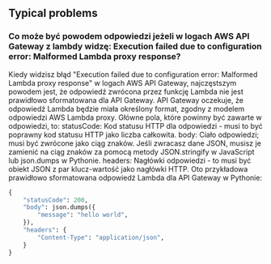 ## Typical problems

### Co może być powodem odpowiedzi jeżeli w logach AWS API Gateway z lambdy widzę: Execution failed due to configuration error: Malformed Lambda proxy response?

Kiedy widzisz błąd "Execution failed due to configuration error: Malformed Lambda proxy response" w logach AWS API Gateway, najczęstszym powodem jest, że odpowiedź zwrócona przez funkcję Lambda nie jest prawidłowo sformatowana dla API Gateway.
API Gateway oczekuje, że odpowiedź Lambda będzie miała określony format, zgodny z modelem odpowiedzi AWS Lambda proxy. Główne pola, które powinny być zawarte w odpowiedzi, to:
statusCode: Kod statusu HTTP dla odpowiedzi - musi to być poprawny kod statusu HTTP jako liczba całkowita.
body: Ciało odpowiedzi; musi być zwrócone jako ciąg znaków. Jeśli zwracasz dane JSON, musisz je zamienić na ciąg znaków za pomocą metody JSON.stringify w JavaScript lub json.dumps w Pythonie.
headers: Nagłówki odpowiedzi - to musi być obiekt JSON z par klucz-wartość jako nagłówki HTTP.
Oto przykładowa prawidłowo sformatowana odpowiedź Lambda dla API Gateway w Pythonie:

``` python
{
    "statusCode": 200,
    "body": json.dumps({
        "message": "hello world",
    }),
    "headers": {
        "Content-Type": "application/json",
    }
}
```
